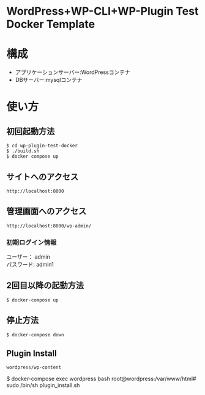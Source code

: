 # WordPress+WP-CLI+WP-Plugin Test Docker Template
# 構成
* アプリケーションサーバー:WordPressコンテナ
* DBサーバー:mysqlコンテナ
# 使い方
## 初回起動方法
```
$ cd wp-plugin-test-docker
$ ./build.sh
$ docker compose up
```
## サイトへのアクセス
```
http://localhost:8000
```
## 管理画面へのアクセス
```
http://localhost:8000/wp-admin/
```
### 初期ログイン情報
ユーザー： admin  
パスワード: admin1  
## 2回目以降の起動方法
```
$ docker-compose up
```
## 停止方法
```
$ docker-compose down
```
## Plugin Install
```
wordpress/wp-content
```
$ docker-compose exec wordpress bash
root@wordpress:/var/www/html# sudo /bin/sh plugin_install.sh
